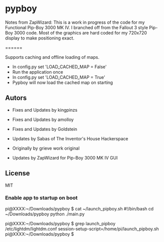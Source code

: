 pypboy
======

Notes from ZapWizard:
This is a work in progress of the code for my Functional Pip-Boy 3000 MK IV.
I branched off from the Fallout 3 style Pip-Boy 3000 code.
Most of the graphics are hard coded for my 720x720 display to make positioning exact.

======

Supports caching and offline loading of maps.
* In config.py set 'LOAD_CACHED_MAP = False'
* Run the application once
* In config.py set 'LOAD_CACHED_MAP = True'
* Pypboy will now load the cached map on starting

## Autors
* Fixes and Updates by kingpinzs

* Fixes and Updates by amolloy

* Fixes and Updates by Goldstein

* Updates by Sabas of The Inventor's House Hackerspace

* Originally by grieve work original<br>

* Updates by ZapWizard for Pip-Boy 3000 MK IV GUI

## License
MIT

### Enable app to startup on boot
pi@XXXX:~/Downloads/pypboy $ cat ~/launch_pipboy.sh
#!/bin/bash
cd ~/Downloads/pypboy
python ./main.py

pi@XXXX:~/Downloads/pypboy $ grep launch_pipboy /etc/lightdm/lightdm.conf
session-setup-script=/home/pi/launch_pipboy.sh
pi@XXXX:~/Downloads/pypboy $
